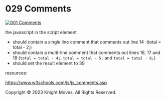 # 029 Comments

[![001 Comments](https://img.youtube.com/vi/2D9GWxlas2Y/0.jpg)](https://www.youtube.com/watch?v=2D9GWxlas2Y)

the javascript in the script element
- should contain a single line comment that comments out line 14  (total = total - 2;)
- should contain a multi-line comment that comments out lines 16, 17 and 18 (`total = total - 4;`, `total = total - 5;` and `total = total - 6;`)
- should set the result element to 39

resources:

https://www.w3schools.com/js/js_comments.asp

Copyright &copy; 2023 Knight Moves. All Rights Reserved.
